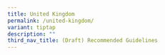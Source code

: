 ```yaml
---
title: United Kingdom
permalink: /united-kingdom/
variant: tiptap
description: ""
third_nav_title: (Draft) Recommended Guidelines
---
```


